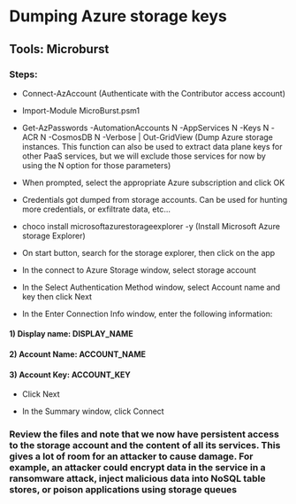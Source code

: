 # Dumping Azure storage keys

## Tools: Microburst

### Steps:

 - Connect-AzAccount (Authenticate with the Contributor access account)

 - Import-Module MicroBurst.psm1

 - Get-AzPasswords -AutomationAccounts N -AppServices N -Keys N -ACR N -CosmosDB N -Verbose | Out-GridView (Dump Azure storage instances. This function can also be used to extract data plane keys for other PaaS services, but we will exclude those services for now by using the N option for those parameters)

 - When prompted, select the appropriate Azure subscription and click OK

 - Credentials got dumped from storage accounts. Can be used for hunting more credentials, or exfiltrate data, etc...

 - choco install microsoftazurestorageexplorer -y (Install Microsoft Azure storage Explorer)

 - On start button, search for the storage explorer, then click on the app

 - In the connect to Azure Storage window, select storage account

 - In the Select Authentication Method window, select Account name and key then click Next

 - In the Enter Connection Info window, enter the following information:

#### 1) Display name: DISPLAY_NAME

#### 2) Account Name: ACCOUNT_NAME

#### 3) Account Key: ACCOUNT_KEY

 - Click Next

 - In the Summary window, click Connect

### Review the files and note that we now have persistent access to the storage account and the content of all its services. This gives a lot of room for an attacker to cause damage. For example, an attacker could encrypt data in the service in a ransomware attack, inject malicious data into NoSQL table stores, or poison applications using storage queues


